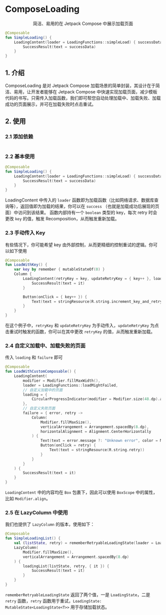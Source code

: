 # ComposeLoading
<center>简洁、易用的在 Jetpack Compose 中展示加载页面</center>

```kotlin
@Composable
fun SimpleLoading() {
    LoadingContent(loader = LoadingFunctions::simpleLoad) { successData ->
        SuccessResult(text = successData)
    }
}
```

## 1. 介绍
ComposeLoading 是对 Jetpack Compose 加载场景的简单封装，其设计在于简洁、易用，让开发者能够在 Jetpack Compose 中快速实现加载页面，减少模板代码的书写。只需传入加载函数，我们即可帮您自动处理加载中、加载失败、加载成功的页面展示，并可在加载失败时点击重试。

## 2. 使用
### 2.1 添加依赖
```groovy
```

### 2.2 基本使用
```kotlin
@Composable
fun SimpleLoading() {
    LoadingContent(loader = LoadingFunctions::simpleLoad) { successData -> 
        SuccessResult(text = successData)
    }
}
```

LoadingContent 中传入的 `loader` 函数即为加载函数（比如网络请求、数据库查询等），返回值即为加载的结果，你可以在 `success` （也就是加载成功后展现的页面）中访问到该结果。
函数内部持有一个 `boolean` 类型的 key，每次 retry 时会更改 `key` 的值，触发 Recomposition，从而触发重新加载。

### 2.3 手动传入 Key
有些情况下，你可能希望 key 由外部控制，从而更精细的控制重试的逻辑。你可以如下使用
```kotlin
@Composable
fun LoadWithKey() {
    var key by remember { mutableStateOf(0) }
    Column {
        LoadingContent(retryKey = key, updateRetryKey = { key++ }, loader = { LoadingFunctions.loadWithKey(key) }) {
            SuccessResult(text = it)
        }

        Button(onClick = { key++ }) {
            Text(text = stringResource(R.string.increment_key_and_retry))
        }
    }
}
```
在这个例子中，`retryKey` 和 `updateRetryKey` 为手动传入，`updateRetryKey` 为点击重试时触发的函数，你可以在其中更改 `retryKey` 的值，从而触发重新加载。

### 2.4 自定义加载中、加载失败的页面
传入 `loading` 和 `failure` 即可
```kotlin
@Composable
fun LoadWithCustomComposable() {
    LoadingContent(
        modifier = Modifier.fillMaxWidth(),
        loader = LoadingFunctions::loadMightFailed,
        // 自定义加载中的页面
        loading = {
            CircularProgressIndicator(modifier = Modifier.size(48.dp).align(Alignment.TopCenter))
        },
        // 自定义失败页面
        failure = { error, retry ->
            Column(
                Modifier.fillMaxSize(),
                verticalArrangement = Arrangement.spacedBy(8.dp),
                horizontalAlignment = Alignment.CenterHorizontally
            ) {
                Text(text = error.message ?: "Unknown error", color = MaterialTheme.colorScheme.error)
                Button(onClick = retry) {
                    Text(text = stringResource(R.string.retry))
                }
            }
        }
    ) {
        SuccessResult(text = it)
    }
}
```

`LoadingContent` 中的内容均在 `Box` 包裹下，因此可以使用 `BoxScope` 中的属性，比如 `Modifier.align`。

### 2.5 在 LazyColumn 中使用
我们也提供了 `LazyColumn` 的版本，使用如下：
```kotlin
@Composable
fun SimpleLoadingList() {
    val (listState, retry) = rememberRetryableLoadingState(loader = LoadingFunctions::loadList)
    LazyColumn(
        Modifier.fillMaxSize(),
        verticalArrangement = Arrangement.spacedBy(8.dp)
    ) {
        loadingList(listState, retry, { it }) {
            SuccessResult(text = it)
        }
    }
}
```
`rememberRetryableLoadingState` 返回了两个值，一是 `LoadingState`，二是 `retry` 函数，`retry` 函数用于重试，`LoadingState: MutableState<LoadingState<T>>` 用于存储加载状态。
